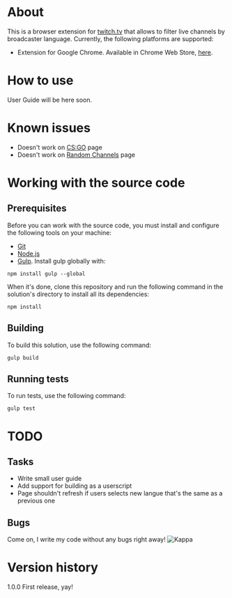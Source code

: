 # About

This is a browser extension for [twitch.tv](https://www.twitch.tv) that allows to filter live channels by broadcaster language. Currently, the following platforms are supported:

- Extension for Google Chrome. Available in Chrome Web Store, [here](https://chrome.google.com/webstore/detail/twitch-language-filter/ggddmnfeapafllbpabanhhgmimlngbfe).

# How to use

User Guide will be here soon.

# Known issues

- Doesn't work on [CS:GO](https://www.twitch.tv/directory/game/Counter-Strike:%20Global%20Offensive) page
- Doesn't work on [Random Channels](https://www.twitch.tv/directory/random) page

# Working with the source code

## Prerequisites
Before you can work with the source code, you must install and configure the following tools on your machine:
- [Git](http://git-scm.com/)
- [Node.js](http://nodejs.org/)
- [Gulp](http://gulpjs.com/). Install gulp globally with:
```
npm install gulp --global
```
When it's done, clone this repository and run the following command in the solution's directory to install all its dependencies:
```
npm install
```

## Building
To build this solution, use the following command:
```
gulp build
```

## Running tests
To run tests, use the following command:
```
gulp test
```

# TODO

## Tasks

- Write small user guide
- Add support for building as a userscript
- Page shouldn't refresh if users selects new langue that's the same as a previous one

## Bugs

Come on, I write my code without any bugs right away! ![Kappa](http://static-cdn.jtvnw.net/emoticons/v1/25/1.0)

# Version history

1.0.0 First release, yay!
